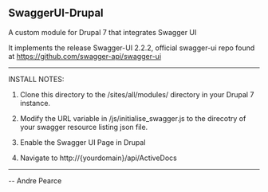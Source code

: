 SwaggerUI-Drupal
----------------
A custom module for Drupal 7 that integrates Swagger UI

It implements the release Swagger-UI 2.2.2, official swagger-ui repo found at https://github.com/swagger-api/swagger-ui


******************************************************
INSTALL NOTES:

1) Clone this directory to the /sites/all/modules/ directory in your Drupal 7 instance.

2) Modify the URL variable in /js/initialise_swagger.js to the direcotry of your swagger resource listing json file.

3) Enable the Swagger UI Page in Drupal

4) Navigate to http://{yourdomain}/api/ActiveDocs
******************************************************

-- Andre Pearce
